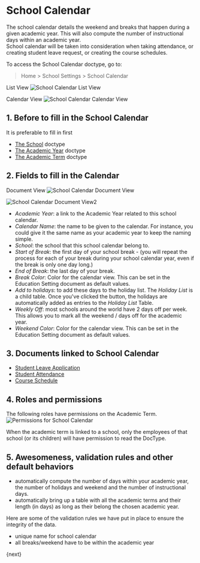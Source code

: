 <!-- add-breadcrumbs -->
# School Calendar

The school calendar details the weekend and breaks that happen during a given academic year.  This will also compute the number of instructional days within an academic year.  
School calendar will be taken into consideration when taking attendance, or creating student leave request, or creating the course schedules.

To access the School Calendar doctype, go to:

> Home > School Settings > School Calendar

List View
![School Calendar List View](/docs/assets/img/school-settings/school-calendar-listview1.png)

Calendar View
![School Calendar Calendar View](/docs/assets/img/school-settings/school-calendar-calendarview.png)

## 1. Before to fill in the School Calendar
It is preferable to fill in first

* [The School](/docs/user/manual/en/education-settings/01_school) doctype
* [The Academic Year](/docs/user/manual/en/education-settings/02_academic-year) doctype
* [The Academic Term](/docs/user/manual/en/education-settings/03_academic-term) doctype

## 2. Fields to fill in the Calendar  

Document View
![School Calendar Document View](/docs/assets/img/school-settings/school-calendar-docview1.png)

![School Calendar Document View2](/docs/assets/img/school-settings/school-calendar-docview2.png)


* *Academic Year*: a link to the Academic Year related to this school calendar.
* *Calendar Name*: the name to be given to the calendar.  For instance, you could give it the same name as your academic year to keep the naming simple.
* *School*: the school that this school calendar belong to.
* *Start of Break*: the first day of your school break - (you will repeat the process for each of your break during your school calendar year, even if the break is only one day long.)
* *End of Break*: the last day of your break.
* *Break Color*: Color for the calendar view. This can be set in the Education Setting document as default values.
* *Add to holidays*: to add these days to the holiday list. The *Holiday List* is a child table. Once you've clicked the button, the holidays are automatically added as entries to the *Holiday List* Table.
* *Weekly Off*: most schools around the world have 2 days off per week.  This allows you to mark all the weekend / days off for the academic year.
* *Weekend Color*: Color for the calendar view. This can be set in the Education Setting document as default values.

## 3. Documents linked to School Calendar

* [Student Leave Application](/docs/user/manual/en/student/07_student-leave-application)
* [Student Attendance](/docs/user/manual/en/student/06_student-attendance)
* [Course Schedule](/docs/user/manual/en/schedule/07_course-schedule)

## 4. Roles and permissions

The following roles have permissions on the Academic Term.
![Permissions for School Calendar](/docs/assets/img/school-settings/school-calendar-permission.png)

When the academic term is linked to a school, only the employees of that school (or its children) will have permission to read the DocType.

## 5. Awesomeness, validation rules and other default behaviors

* automatically compute the number of days within your academic year, the number of holidays and weekend and the number of instructional days.  
* automatically bring up a table with all the academic terms and their length (in days) as long as their belong the chosen academic year.

Here are some of the validation rules we have put in place to ensure the integrity of the data.

* unique name for school calendar
* all breaks/weekend have to be within the academic year


{next}
